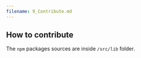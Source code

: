 ```yaml
---
filename: 9_Contribute.md
---
```


## How to contribute

The `npm` packages sources are inside `/src/lib` folder.
